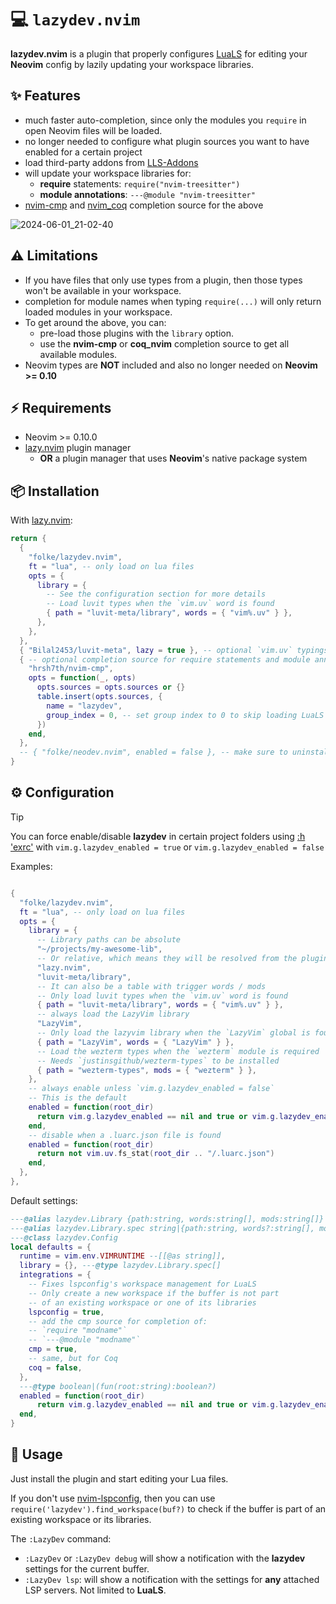 # 💻 `lazydev.nvim`

**lazydev.nvim** is a plugin that properly configures [LuaLS](https://luals.github.io/)
for editing your **Neovim** config by lazily updating your
workspace libraries.

## ✨ Features

- much faster auto-completion, since only the modules you `require`
  in open Neovim files will be loaded.
- no longer needed to configure what plugin sources you want
  to have enabled for a certain project
- load third-party addons from [LLS-Addons](https://github.com/LuaLS/LLS-Addons)
- will update your workspace libraries for:
  - **require** statements: `require("nvim-treesitter")`
  - **module annotations**: `---@module "nvim-treesitter"`
- [nvim-cmp](https://github.com/hrsh7th/nvim-cmp) and [nvim_coq](https://github.com/ms-jpq/coq_nvim) completion source for the above

![2024-06-01_21-02-40](https://github.com/folke/lazydev.nvim/assets/292349/c5f23225-88eb-454d-9b4e-1bf9183f7ff8)

## ⚠️ Limitations

- If you have files that only use types from a plugin,
  then those types won't be available in your workspace.
- completion for module names when typing `require(...)`
  will only return loaded modules in your workspace.
- To get around the above, you can:
  - pre-load those plugins with the `library` option.
  - use the **nvim-cmp** or **coq_nvim** completion source to get all available modules.
- Neovim types are **NOT** included and also no longer needed
  on **Neovim >= 0.10**

## ⚡️ Requirements

- Neovim >= 0.10.0
- [lazy.nvim](https://github.com/folke/lazy.nvim) plugin manager
  - **OR** a plugin manager that uses **Neovim**'s native package system

## 📦 Installation

With [lazy.nvim](https://github.com/folke/lazy.nvim):

```lua
return {
  {
    "folke/lazydev.nvim",
    ft = "lua", -- only load on lua files
    opts = {
      library = {
        -- See the configuration section for more details
        -- Load luvit types when the `vim.uv` word is found
        { path = "luvit-meta/library", words = { "vim%.uv" } },
      },
    },
  },
  { "Bilal2453/luvit-meta", lazy = true }, -- optional `vim.uv` typings
  { -- optional completion source for require statements and module annotations
    "hrsh7th/nvim-cmp",
    opts = function(_, opts)
      opts.sources = opts.sources or {}
      table.insert(opts.sources, {
        name = "lazydev",
        group_index = 0, -- set group index to 0 to skip loading LuaLS completions
      })
    end,
  },
  -- { "folke/neodev.nvim", enabled = false }, -- make sure to uninstall or disable neodev.nvim
}
```

## ⚙️ Configuration

> [!TIP]
> You can force enable/disable **lazydev** in certain project folders using [:h 'exrc'](https://neovim.io/doc/user/options.html#'exrc')
> with `vim.g.lazydev_enabled = true` or `vim.g.lazydev_enabled = false`

Examples:

```lua

{
  "folke/lazydev.nvim",
  ft = "lua", -- only load on lua files
  opts = {
    library = {
      -- Library paths can be absolute
      "~/projects/my-awesome-lib",
      -- Or relative, which means they will be resolved from the plugin dir.
      "lazy.nvim",
      "luvit-meta/library",
      -- It can also be a table with trigger words / mods
      -- Only load luvit types when the `vim.uv` word is found
      { path = "luvit-meta/library", words = { "vim%.uv" } },
      -- always load the LazyVim library
      "LazyVim",
      -- Only load the lazyvim library when the `LazyVim` global is found
      { path = "LazyVim", words = { "LazyVim" } },
      -- Load the wezterm types when the `wezterm` module is required
      -- Needs `justinsgithub/wezterm-types` to be installed
      { path = "wezterm-types", mods = { "wezterm" } },
    },
    -- always enable unless `vim.g.lazydev_enabled = false`
    -- This is the default
    enabled = function(root_dir)
      return vim.g.lazydev_enabled == nil and true or vim.g.lazydev_enabled
    end,
    -- disable when a .luarc.json file is found
    enabled = function(root_dir)
      return not vim.uv.fs_stat(root_dir .. "/.luarc.json")
    end,
  },
},
```

Default settings:

```lua
---@alias lazydev.Library {path:string, words:string[], mods:string[]}
---@alias lazydev.Library.spec string|{path:string, words?:string[], mods?:string[]}
---@class lazydev.Config
local defaults = {
  runtime = vim.env.VIMRUNTIME --[[@as string]],
  library = {}, ---@type lazydev.Library.spec[]
  integrations = {
    -- Fixes lspconfig's workspace management for LuaLS
    -- Only create a new workspace if the buffer is not part
    -- of an existing workspace or one of its libraries
    lspconfig = true,
    -- add the cmp source for completion of:
    -- `require "modname"`
    -- `---@module "modname"`
    cmp = true,
    -- same, but for Coq
    coq = false,
  },
  ---@type boolean|(fun(root:string):boolean?)
  enabled = function(root_dir)
      return vim.g.lazydev_enabled == nil and true or vim.g.lazydev_enabled
  end,
}
```

## 🚀 Usage

Just install the plugin and start editing your Lua files.

If you don't use [nvim-lspconfig](https://github.com/neovim/nvim-lspconfig),
then you can use `require('lazydev').find_workspace(buf?)` to check if the buffer
is part of an existing workspace or its libraries.

The `:LazyDev` command:

- `:LazyDev` or `:LazyDev debug` will show a notification with the **lazydev**
  settings for the current buffer.
- `:LazyDev lsp`: will show a notification with the settings for
  **any** attached LSP servers. Not limited to **LuaLS**.
